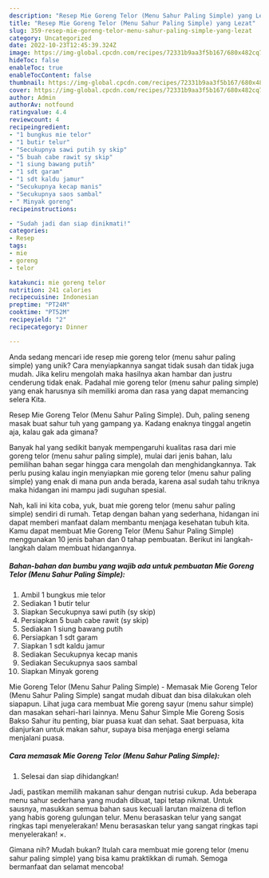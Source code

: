 ```yaml
---
description: "Resep Mie Goreng Telor (Menu Sahur Paling Simple) yang Lezat"
title: "Resep Mie Goreng Telor (Menu Sahur Paling Simple) yang Lezat"
slug: 359-resep-mie-goreng-telor-menu-sahur-paling-simple-yang-lezat
category: Uncategorized
date: 2022-10-23T12:45:39.324Z
image: https://img-global.cpcdn.com/recipes/72331b9aa3f5b167/680x482cq70/mie-goreng-telor-menu-sahur-paling-simple-foto-resep-utama.jpg
hideToc: false
enableToc: true
enableTocContent: false
thumbnail: https://img-global.cpcdn.com/recipes/72331b9aa3f5b167/680x482cq70/mie-goreng-telor-menu-sahur-paling-simple-foto-resep-utama.jpg
cover: https://img-global.cpcdn.com/recipes/72331b9aa3f5b167/680x482cq70/mie-goreng-telor-menu-sahur-paling-simple-foto-resep-utama.jpg
author: Admin
authorAv: notfound
ratingvalue: 4.4
reviewcount: 4
recipeingredient:
- "1 bungkus mie telor"
- "1 butir telur"
- "Secukupnya sawi putih sy skip"
- "5 buah cabe rawit sy skip"
- "1 siung bawang putih"
- "1 sdt garam"
- "1 sdt kaldu jamur"
- "Secukupnya kecap manis"
- "Secukupnya saos sambal"
- " Minyak goreng"
recipeinstructions:

- "Sudah jadi dan siap dinikmati!"
categories:
- Resep
tags:
- mie
- goreng
- telor

katakunci: mie goreng telor 
nutrition: 241 calories
recipecuisine: Indonesian
preptime: "PT24M"
cooktime: "PT52M"
recipeyield: "2"
recipecategory: Dinner

---
```





Anda sedang mencari ide resep mie goreng telor (menu sahur paling simple) yang unik? Cara menyiapkannya sangat tidak susah dan tidak juga mudah. Jika keliru mengolah maka hasilnya akan hambar dan justru cenderung tidak enak. Padahal mie goreng telor (menu sahur paling simple) yang enak harusnya sih memiliki aroma dan rasa yang dapat memancing selera Kita.





Resep Mie Goreng Telor (Menu Sahur Paling Simple). Duh, paling seneng masak buat sahur tuh yang gampang ya. Kadang enaknya tinggal angetin aja, kalau gak ada gimana?

Banyak hal yang sedikit banyak mempengaruhi kualitas rasa dari mie goreng telor (menu sahur paling simple), mulai dari jenis bahan, lalu pemilihan bahan segar hingga cara mengolah dan menghidangkannya. Tak perlu pusing kalau ingin menyiapkan mie goreng telor (menu sahur paling simple) yang enak di mana pun anda berada, karena asal sudah tahu triknya maka hidangan ini mampu jadi suguhan spesial.






Nah, kali ini kita coba, yuk, buat mie goreng telor (menu sahur paling simple) sendiri di rumah. Tetap dengan bahan yang sederhana, hidangan ini dapat memberi manfaat dalam membantu menjaga kesehatan tubuh kita. Kamu dapat membuat Mie Goreng Telor (Menu Sahur Paling Simple) menggunakan 10 jenis bahan dan 0 tahap pembuatan. Berikut ini langkah-langkah dalam membuat hidangannya.

<!--inarticleads1-->

##### Bahan-bahan dan bumbu yang wajib ada untuk pembuatan Mie Goreng Telor (Menu Sahur Paling Simple):

1. Ambil 1 bungkus mie telor
1. Sediakan 1 butir telur
1. Siapkan Secukupnya sawi putih (sy skip)
1. Persiapkan 5 buah cabe rawit (sy skip)
1. Sediakan 1 siung bawang putih
1. Persiapkan 1 sdt garam
1. Siapkan 1 sdt kaldu jamur
1. Sediakan Secukupnya kecap manis
1. Sediakan Secukupnya saos sambal
1. Siapkan  Minyak goreng


Mie Goreng Telor (Menu Sahur Paling Simple) - Memasak Mie Goreng Telor (Menu Sahur Paling Simple) sangat mudah dibuat dan bisa dilakukan oleh siapapun. Lihat juga cara membuat Mie goreng sayur (menu sahur simple) dan masakan sehari-hari lainnya. Menu Sahur Simple Mie Goreng Sosis Bakso Sahur itu penting, biar puasa kuat dan sehat. Saat berpuasa, kita dianjurkan untuk makan sahur, supaya bisa menjaga energi selama menjalani puasa. 

<!--inarticleads2-->

##### Cara memasak Mie Goreng Telor (Menu Sahur Paling Simple):


1. Selesai dan siap dihidangkan!

Jadi, pastikan memilih makanan sahur dengan nutrisi cukup. Ada beberapa menu sahur sederhana yang mudah dibuat, tapi tetap nikmat. Untuk sausnya, masukkan semua bahan saus kecuali larutan maizena di teflon yang habis goreng gulungan telur. Menu berasaskan telur yang sangat ringkas tapi menyelerakan! Menu berasaskan telur yang sangat ringkas tapi menyelerakan! ×. 

Gimana nih? Mudah bukan? Itulah cara membuat mie goreng telor (menu sahur paling simple) yang bisa kamu praktikkan di rumah. Semoga bermanfaat dan selamat mencoba!
